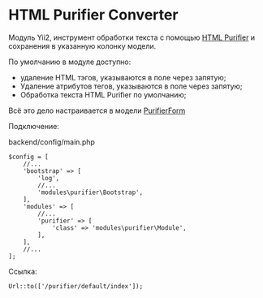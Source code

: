 HTML Purifier Converter
=======================

Модуль Yii2, инструмент обработки текста с помощью [HTML Purifier](http://www.yiiframework.com/doc-2.0/yii-helpers-htmlpurifier.html) и сохранения в указанную колонку модели.

По умолчанию в модуле доступно:
* удаление HTML тэгов, указываются в поле через запятую;
* Удаление атрибутов тегов, указываются в поле через запятую;
* Обработка текста HTML Purifier по умолчанию;

Всё это дело настраивается в модели [PurifierForm](https://github.com/Dominus77/purifier/blob/753ca900e903ab865f0cf0ed1a4356647c202151/models/PurifierForm.php#L117-L120)

Подключение:

backend/config/main.php
```
$config = [
    //...
    'bootstrap' => [
        'log',
        //...
        'modules\purifier\Bootstrap',
    ],
    'modules' => [
        //...
        'purifier' => [
            'class' => 'modules\purifier\Module',
        ],
    ],
    //...
];
```
Ссылка:
```
Url::to(['/purifier/default/index']);
```

